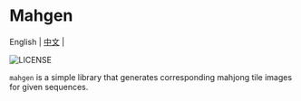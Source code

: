 # Mahgen

English | [中文](./README.zh-CN.md) | 

![LICENSE](https://img.shields.io/github/license/eric200203/mahgen?label=license)

`mahgen` is a simple library that generates corresponding mahjong tile images for given sequences.

